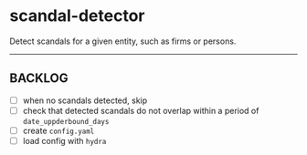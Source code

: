 # scandal-detector
Detect scandals for a given entity, such as firms or persons.


---

## BACKLOG

- [ ] when no scandals detected, skip
- [ ] check that detected scandals do not overlap within a period of `date_uppderbound_days`
- [ ] create `config.yaml`
- [ ] load config with `hydra`